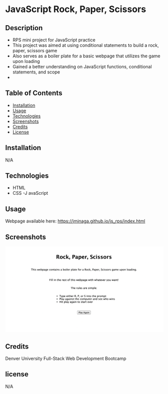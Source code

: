 # JavaScript Rock, Paper, Scissors

## Description

- RPS mini project for JavaScript practice
- This project was aimed at using conditional statements to build a rock, paper, scissors game
- Also serves as a boiler plate for a basic webpage that utilizes the game upon loading
- Gained a better understanding on JavaScript functions, conditional statements, and scope
-
## Table of Contents

- [Installation](#installation)
- [Usage](#usage)
- [Technologies](#technologies)
- [Screenshots](#screenshots)
- [Credits](#credits)
- [License](#license)

## Installation
N/A

## Technologies
- HTML 
- CSS
-J avaScript

## Usage
Webpage available here:
https://jminaga.github.io/js_rps/index.html

## Screenshots
![alt text](assets/images/screenshot.png)

## Credits
Denver University Full-Stack Web Development Bootcamp

## license
N/A